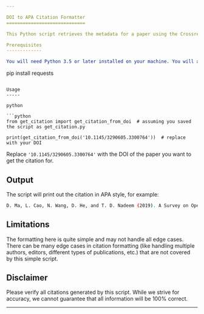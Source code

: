 ```yaml
---

DOI to APA Citation Formatter
=============================

This Python script retrieves the metadata for a paper using the Crossref API, constructs a citation string in APA style, and returns it.

Prerequisites
-------------

You will need Python 3.5 or later installed on your machine. You will also need the `requests` library. If you don't have it installed, you can use pip:


```
pip install requests
```

Usage
-----

python

```python
from get_citation import get_citation_from_doi  # assuming you saved the script as get_citation.py

print(get_citation_from_doi('10.1145/3290605.3300764'))  # replace with your DOI
```

Replace `'10.1145/3290605.3300764'` with the DOI of the paper you want to get the citation for.

Output
------

The script will print out the citation in APA style, for example:

```sh
D. Ma, L. Cao, N. Wang, D. He, and T. D. Nadeem (2019). A Survey on Open Information Extraction. 2019 20th International Conference on Parallel and Distributed Computing, Applications and Technologies (PDCAT). https://doi.org/10.1145/3290605.3300764
```

Limitations
-----------

The formatting here is quite simple and may not handle all edge cases. There can be many edge cases in citation formatting (like handling multiple authors, editors, different types of publications, etc.) that are not covered by this simple script.

Disclaimer
----------

Please verify all citations generated by this script. While we strive for accuracy, we cannot guarantee that all information will be 100% correct.

---
```


